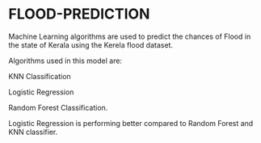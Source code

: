 # FLOOD-PREDICTION

Machine Learning algorithms are used to predict the chances of Flood in the state of Kerala using the Kerela flood dataset.

Algorithms used in this model are:

KNN Classification

Logistic Regression

Random Forest Classification. 

Logistic Regression is performing better compared to Random Forest and KNN classifier.
